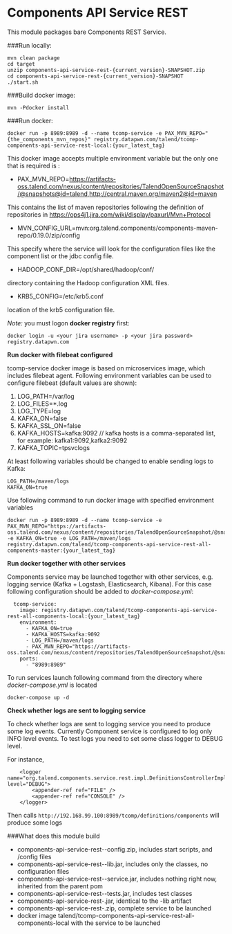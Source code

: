 Components API Service REST
===
This module packages bare Components REST Service.


###Run locally:

```
mvn clean package
cd target
unzip components-api-service-rest-{current_version}-SNAPSHOT.zip
cd components-api-service-rest-{current_version}-SNAPSHOT
./start.sh
```

###Build docker image:
```
mvn -Pdocker install
```

###Run docker: 
```
docker run -p 8989:8989 -d --name tcomp-service -e PAX_MVN_REPO="{the_components_mvn_repos}" registry.datapwn.com/talend/tcomp-components-api-service-rest-local:{your_latest_tag}
```

This docker image accepts multiple environment variable but the only one that is required is :

* PAX\_MVN\_REPO=https://artifacts-oss.talend.com/nexus/content/repositories/TalendOpenSourceSnapshot/@snapshots@id=talend,http://central.maven.org/maven2@id=maven 

This contains the list of maven repositories following the definition of repositories in https://ops4j1.jira.com/wiki/display/paxurl/Mvn+Protocol

* MVN\_CONFIG\_URL=mvn:org.talend.components/components-maven-repo/0.19.0/zip/config

This specify where the service will look for the configuration files like the component list or the jdbc config file.

* HADOOP\_CONF\_DIR=/opt/shared/hadoop/conf/

directory containing the Hadoop configuration XML files.

* KRB5_CONFIG=/etc/krb5.conf

location of the krb5 configuration file.


*Note:* you must logon **docker registry** first:
```
docker login -u <your jira username> -p <your jira password> registry.datapwn.com
```

**Run docker with filebeat configured**

tcomp-service docker image is based on microservices image, which includes filebeat agent.
Following environment variables can be used to configure filebeat (default values are shown):

1. LOG_PATH=/var/log
2. LOG_FILES=*.log
3. LOG_TYPE=log
4. KAFKA_ON=false
5. KAFKA_SSL_ON=false
6. KAFKA_HOSTS=kafka:9092 // kafka hosts is a comma-separated list, for example: kafka1:9092,kafka2:9092
7. KAFKA_TOPIC=tpsvclogs

At least following variables should be changed to enable sending logs to Kafka:
```
LOG_PATH=/maven/logs
KAFKA_ON=true
```

Use following command to run docker image with specified environment variables

```
docker run -p 8989:8989 -d --name tcomp-service -e PAX_MVN_REPO="https://artifacts-oss.talend.com/nexus/content/repositories/TalendOpenSourceSnapshot/@snapshots@id\=talend,http://central.maven.org/maven2@id\=maven" -e KAFKA_ON=true -e LOG_PATH=/maven/logs registry.datapwn.com/talend/tcomp-components-api-service-rest-all-components-master:{your_latest_tag}
```

**Run docker together with other services**

Components service may be launched together with other services, e.g. logging service (Kafka + Logstash, Elasticsearch, Kibana).
For this case following configuration should be added to *docker-compose.yml*:

```
  tcomp-service:
    image: registry.datapwn.com/talend/tcomp-components-api-service-rest-all-components-local:{your_latest_tag}
    environment:
      - KAFKA_ON=true
      - KAFKA_HOSTS=kafka:9092
      - LOG_PATH=/maven/logs
      - PAX_MVN_REPO="https://artifacts-oss.talend.com/nexus/content/repositories/TalendOpenSourceSnapshot/@snapshots@id\=talend,http://central.maven.org/maven2@id\=maven"
    ports:
      - "8989:8989"
```

To run services launch following command from the directory where *docker-compose.yml* is located
```
docker-compose up -d
```

**Check whether logs are sent to logging service**

To check whether logs are sent to logging service you need to produce some log events. Currently Component service is configured to log only INFO level events. To test logs you need to set some class logger to DEBUG level.

For instance,
```
    <logger name="org.talend.components.service.rest.impl.DefinitionsControllerImpl" level="DEBUG">
        <appender-ref ref="FILE" />
        <appender-ref ref="CONSOLE" />
    </logger>
```

Then calls `http://192.168.99.100:8989/tcomp/definitions/components` will produce some logs

 
###What does this module build
* components-api-service-rest-<VERSION>-config.zip, includes start scripts, and /config files
* components-api-service-rest-<VERSION>-lib.jar, includes only the classes, no configuration files 
* components-api-service-rest-<VERSION>-service.jar, includes nothing right now, inherited from the parent pom
* components-api-service-rest-<VERSION>-tests.jar, includes test classes
* components-api-service-rest-<VERSION>.jar, identical to the -lib artifact
* components-api-service-rest-<VERSION>.zip, complete service to be launched
* docker image talend/tcomp-components-api-service-rest-all-components-local with the service to be launched

